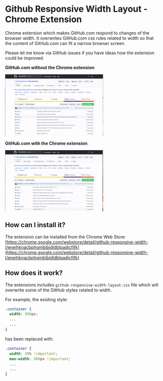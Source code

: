 # Github Responsive Width Layout - Chrome Extension

Chrome extension which makes GitHub.com respond to changes of the browser width. It overwrites GitHub.com css rules related to width so that the content of GitHub.com can fit a narrow browser screen.

Please let me know via GitHub issues if you have ideas how the extension could be improved.

**GitHub.com without the Chrome extension**:

![GitHub without extension](https://raw.githubusercontent.com/PiotrBerebecki/graphics/master/github-without-responsive-width-layout-extension.gif)

**GitHub.com with the Chrome extension**:

![GitHub with extension](https://raw.githubusercontent.com/PiotrBerebecki/graphics/master/github-with-responsive-width-layout-extension.gif)


## How can I install it?

The extension can be installed from the Chrome Web Store: [https://chrome.google.com/webstore/detail/github-responsive-width-l/eneihknacbphgmbibidldblpadjcfifk](https://chrome.google.com/webstore/detail/github-responsive-width-l/eneihknacbphgmbibidldblpadjcfifk)


## How does it work?

The extensions includes `github-responsive-width-layout.css` file which will overwrite some of the GitHub styles related to width.

For example, the existing style:


```css
.container {
  width: 980px;
  ...
  ...
}
```

has been replaced with:

```css
.container {
  width: 99% !important;
  max-width: 980px !important;
  ...
  ...
}
```
